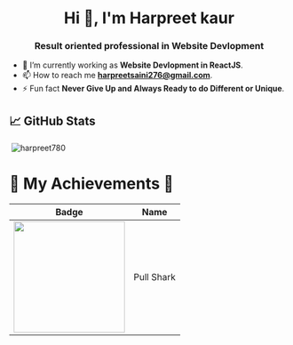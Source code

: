 <h1 align="center">Hi 👋, I'm Harpreet kaur</h1>
<h3 align="center">Result oriented professional in Website Devlopment</h3>

- 🔭 I’m currently working as **Website Devlopment in ReactJS**.
- 📫 How to reach me **harpreetsaini276@gmail.com**.
- ⚡ Fun fact **Never Give Up and Always Ready to do Different or Unique**.

## 📈 GitHub Stats 

<p>&nbsp;<img align="center" src="https://github-readme-stats.vercel.app/api?username=harpreet780&show_icons=true" alt="harpreet780" /></p>

# 🏅 My Achievements 🏅
| Badge | Name | 
| :-: | :-: | 
|<img src="https://github.githubassets.com/images/modules/profile/achievements/pull-shark-default.png" width="200px" height="200px">| Pull Shark        |
